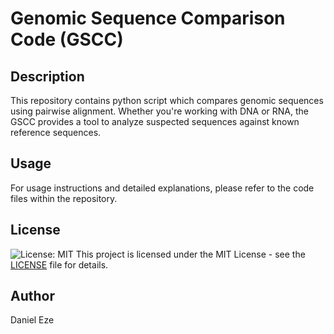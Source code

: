 # Genomic Sequence Comparison Code (GSCC)

## Description

This repository contains python script which compares genomic sequences using pairwise alignment. Whether you're working with DNA or RNA, the GSCC provides a tool to analyze suspected sequences against known reference sequences.

## Usage

For usage instructions and detailed explanations, please refer to the code files within the repository.

## License

![License: MIT](https://img.shields.io/badge/License-MIT-green.svg)
This project is licensed under the MIT License - see the [LICENSE](LICENSE) file for details.

## Author

Daniel Eze
